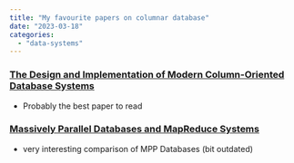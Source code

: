 ```yaml
---
title: "My favourite papers on columnar database"
date: "2023-03-18"
categories: 
  - "data-systems"
---
```


### [The Design and Implementation of Modern Column-Oriented Database Systems](https://stratos.seas.harvard.edu/files/stratos/files/columnstoresfntdbs.pdf)

- Probably the best paper to read

### [Massively Parallel Databases and MapReduce Systems](https://www.cut.ac.cy/digitalAssets/122/122275_1002013-FnTDB-Survey.pdf)

- very interesting comparison of MPP Databases (bit outdated)
